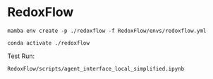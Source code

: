 # RedoxFlow

`mamba env create -p ./redoxflow -f RedoxFlow/envs/redoxflow.yml`

`conda activate ./redoxflow`

Test Run:

`RedoxFlow/scripts/agent_interface_local_simplified.ipynb`
